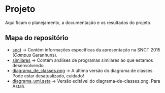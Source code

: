 # Projeto

Aqui ficam o planejamento, a documentação e os resultados do projeto.

## Mapa do repositório

* [snct](snct/) -> Contém informações específicas da apresentação na SNCT 2015 (*Campus* Garanhuns).
* [similares](similares/) -> Contém análises de programas similares ao que estamos desenvolvendo.
* [diagrama_de_classes.png](diagrama_de_classes.png) -> A última versão do diagrama de classes. Pode estar desatualizado, cuidado!
* [diagrama_uml.asta](diagrama_uml.asta) -> Versão editável do diagrama-de-classes.png. Para Astah.
